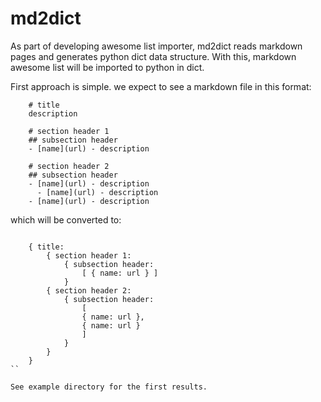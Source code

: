 md2dict
===============================================================================

As part of developing awesome list importer, md2dict reads markdown pages and
generates python dict data structure. With this, markdown awesome list will be
imported to python in dict.

First approach is simple.
we expect to see a markdown file in this format:

```
	# title
	description

	# section header 1
	## subsection header
	- [name](url) - description
	
	# section header 2
	## subsection header
	- [name](url) - description
	  - [name](url) - description
	- [name](url) - description
```

which will be converted to:

```

	{ title:
		{ section header 1:
			{ subsection header:
				[ { name: url } ]
			}
		{ section header 2:
			{ subsection header:
				[ 
				{ name: url },
				{ name: url } 
				]
			}
		}
	}
``

See example directory for the first results.



